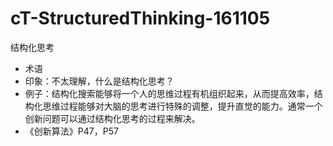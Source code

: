 # cT-StructuredThinking-161105

结构化思考

- 术语
- 印象：不太理解，什么是结构化思考？
- 例子：结构化搜索能够将一个人的思维过程有机组织起来，从而提高效率，结构化思维过程能够对大脑的思考进行特殊的调整，提升直觉的能力。通常一个创新问题可以通过结构化思考的过程来解决。
- 《创新算法》P47，P57